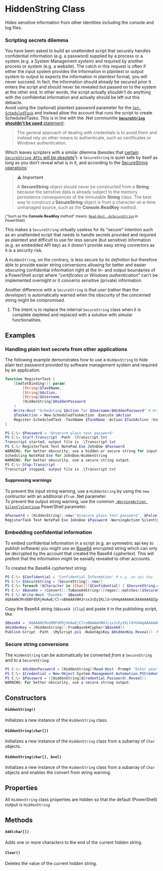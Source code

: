 # HiddenString Class
Hides sensitive information from other identities including the console and log files.

### Scripting secrets dilemma
You have been asked to build an unattended script that securely handles confidential information (e.g. a password) supplied by a process or a system (e.g. a System Management system) and required by another process or system (e.g. a website). The catch in this request is often if either the input system provides the information in plaintext or output system to output to expects the information in plaintext format, you will never succeed. In fact, the information should already be secured prior it enters the script and should never be revealed but passed on to the system at the other end. In other words, the script actually shouldn’t do anything with the confidential information and actually should be left out this debacle.  
Avoid using the (optional) plaintext password parameter for the [`Set-ScheduledTask`](https://docs.microsoft.com/powershell/module/scheduledtasks/set-scheduledtask) and instead allow the account that runs the script to create ScheduledTasks.
This is in line with the .Net communitie [**`SecureString` shouldn't be used** statement](https://github.com/dotnet/platform-compat/blob/master/docs/DE0001.md):

> The general approach of dealing with credentials is to avoid them and instead rely on other means to authenticate, such as certificates or Windows authentication.

Which leaves scripters with a similar dilemma (besides that [certain `SecureString APIs` will be obsolete](https://github.com/dotnet/designs/pull/147)¹): a `SecureString` is quiet safe by itself as long as you don’t reveal what is in it, and according to the [SecureString operations](https://docs.microsoft.com/dotnet/api/system.security.securestring#securestring-operations):

> ⚠️ **Important**
>
> A **SecureString** object should never be constructed from a **String**, because the sensitive data is already subject to the memory persistence consequences of the immutable **String** class. The best way to construct a **SecureString** object is from a character-at-a-time unmanaged source, such as the **Console.ReadKey** method.

<sub>("Such as the **Console.ReadKey** method" means: [`Read-Host -AsSecureString`](https://docs.microsoft.com/powershell/module/microsoft.powershell.utility/read-host) in PowerShell)</sub>

This makes a `SecureString` virtually useless for its "secure" intention such as an unattended script that needs to handle secrets provided and required as plaintext and difficult to use for less secure (but sensitive) information (e.g. an embedded API key) as it doesn't provide easy string convertors as it is a security risk.

A `HiddenString`, on the contrary, is less secure *by its definition* but therefore able to provide easier string conversions allowing for better and easier obscuring confidential information right at the in- and output boundaries of a PowerShell script where "*certificates or Windows authentication*" can't be implemented overnight or it concerns sensitive (private) information.

Another difference with a `SecureString` is that *user* (rather than the *developer*) is automatically warned when the obscurity of the concerned string might be compromised.

1) The intent is to replace the internal `SecureString` class when it is complete depleted and replaced with a solution with simular functionalities.

## Examples
### Handling plain text secrets from other applications
The following example demonstrates how to use a `HiddenString` to hide plain text password provided by software management system and required by an application.

```PowerShell
function RegisterTask {
    [CmdletBinding()] param(
        [String]$TaskName,
        [String]$Action,
        [String]$Username,
        [HiddenString]$HiddenPassword
    )
    Write-Host "Scheduling $Action for $Username/$HiddenPassword" # Write-Log ...
    $TaskAction = New-ScheduledTaskAction -Execute $Action
    Register-ScheduledTask -TaskName $TaskName -Action $TaskAction -User $Username -Password $HiddenPassword.Reveal()
}

PS C:\> $Password = 'Unsecure plain text password'
PS C:\> Start-Transcript -Path .\Transcript.txt
Transcript started, output file is .\Transcript.txt
PS C:\> RegisterTask Test NotePad.Exe JohnDoe $Password
WARNING: For better obscurity, use a hidden or secure string for input.
Scheduling NotePad.Exe for JohnDoe/HiddenString
WARNING: For better obscurity, use a secure string output.
PS C:\> Stop-Transcript
Transcript stopped, output file is .\Transcript.txt
```

#### Suppressing warnings 
To prevent the input string warning, use a `HiddenString` by using the `new` contructor with an additional `$True` .Net parameter.  
To prevent the output string warning, use the common [`-WarningAction SilentlyContinue`](https://docs.microsoft.com/powershell/module/microsoft.powershell.core/about/about_commonparameters#-warningaction) PowerShell parameter:

```PowerShell
$Password = [HiddenString]::new('Unsecure plain text password', $False)
RegisterTask Test NotePad.Exe JohnDoe $Password -WarningAction SilentlyContinue
```

### Embedding confidential information
To embed confidential information in a script (e.g. an symmetric api key to publish software) you might use an [Base64](https://en.wikipedia.org/wiki/Base64) encrypted string which can only be decrypted by the account that created the Base64 cyphertext. This will prefent that the information might be easially revealed to other accounts.

To created the Base64 cyphertext string:
```PowerShell
PS C:\> $Confidential = 'Confidential Information' # e.g. an api key
PS C:\> $SecureString = [SecureString]::new()
PS C:\> foreach ($Character in [Char[]]$Confidential) { $SecureString.AppendChar($Character) }
PS C:\> $Base64 = [Convert]::ToBase64String(([regex]::matches(($SecureString |ConvertFrom-SecureString), '.{2}')).foreach{ [byte]"0x$_" })
PS C:\> Write-Host 'Base64:' $Base64
AQAAANCMnd8BFdERjHoAwE/Cl+sBAAAAVNHJrsxJcEyIKLld+U44qAAAAAACAAAAAAAQZgAAAAEAACAAAADqwdt1qzSssx5XE2hpZvh5oCa+BIeVFxdr7Vh+WZD3agAAAAAOgAAAAAIAACAAAADX9hdq/I+w5SBhSQ3/odPZKivZFLz9k+6TWqfvWyfEJkAAAAAc7hal4f9BoPLGtlQOc1uqKYKN9q6+3UYD9p2N5WgIrLKXtHNILjFhQ3kKGWxwQ3h5q8nf2e5fL1ndGfozJhrgQAAAAE3K+DiW3fWi2zwhRfuwLMJjeQDbmCBVaAxhe9BAZZgqmnu/mWy6vBC9DSXPmVDSl06kQ13iRon7+1963/10/07=
```

Copy the Base64 string (`$Base64 |Clip`) and paste it in the publishing script, like:

```PowerShell
$Base64 = 'AQAAANCMnd8BFdERjHoAwE/Cl+sBAAAAVNHJrsxJcEyIKLld+U44qAAAAAACAAAAAAAQZgAAAAEAACAAAADqwdt1qzSssx5XE2hpZvh5oCa+BIeVFxdr7Vh+WZD3agAAAAAOgAAAAAIAACAAAADX9hdq/I+w5SBhSQ3/odPZKivZFLz9k+6TWqfvWyfEJkAAAAAc7hal4f9BoPLGtlQOc1uqKYKN9q6+3UYD9p2N5WgIrLKXtHNILjFhQ3kKGWxwQ3h5q8nf2e5fL1ndGfozJhrgQAAAAE3K+DiW3fWi2zwhRfuwLMJjeQDbmCBVaAxhe9BAZZgqmnu/mWy6vBC9DSXPmVDSl06kQ13iRon7+1963/10/07='
$HiddenKey = [HiddenString]::FromBase64Cypher($Base64))
Publish-Script -Path .\MyScript.ps1 -NuGetApiKey $HiddenKey.Reveal() -Verbose
```

### Secure string conversions
The `HiddenString` can be automatically be converted *from* a `SecureString` and *to* a `SecureString`:

```PowerShell
PS C:\> $HiddenPassword = [HiddenString](Read-Host -Prompt 'Enter your password' -AsSecureString)
PS C:\> $Credential = New-Object System.Management.Automation.PSCredential ('UserName', $HiddenPassword)
PS C:\> $Password = ([HiddenString]$Credential.Password).Reveal()
WARNING: For better obscurity, use a secure string output.
```

## Constructors

#### `HiddenString()`
Initializes a new instance of the `HiddenString` class.

#### `HiddenString(char[])`
Initializes a new instance of the `HiddenString` class from a subarray of `Char` objects.

#### `HiddenString(char[], bool)`
Initializes a new instance of the `HiddenString` class from a subarray of `Char` objects and enables the convert from string warning.

## Properties
All  `HiddenString` class properties are hidden so that the default (PowerShell) output is `HiddenString`.

## Methods

#### `Add(char[])`	
Adds one or more characters to the end of the current hidden string.

#### `Clear()`
Deletes the value of the current hidden string.


